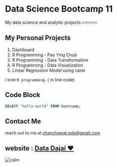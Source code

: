 # Data Science Bootcamp 11
My data science and analytic projects 🔥🔥🔥🔥🔥

## My Personal Projects

1. Dashboard 
2. R Programming - Pao Ying Chub
3. R Programming - Data Transformation
4. R Programming - Data Visualization
5. Linear Regression Model using caret

I love `R programming`. ( in line code)

## Code Block
```sql
SELECT "hello world" FROM bootcamp;
```

## Contact Me
reach out to me at chanchawat.pds@gmail.com

## website : [Data Dajai ❤️](https://datadajai.wordpress.com)
![calm](https://datadajai.wordpress.com/wp-content/uploads/2025/02/pexels-photo-3662845.jpeg)
